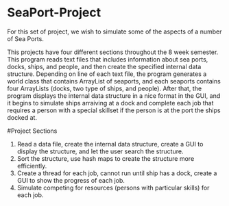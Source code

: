 # SeaPort-Project
For this set of project, we wish to simulate some of the aspects of a number of Sea Ports.

This projects have four different sections throughout the 8 week semester. This program reads text files that includes information about sea ports, docks, ships, and people, and then create the specified internal data structure. Depending on line of each text file, the program generates a world class that contains ArrayList of seaports, and each seaports contains four ArrayLists (docks, two type of ships, and people). After that, the program displays the internal data structure in a nice format in the GUI, and it begins to simulate ships arraiving at a dock and complete each job that requires a person with a special skillset if the person is at the port the ships docked at.

#Project Sections
1. Read a data file, create the internal data structure, create a GUI to display the structure, and let the user search the structure.
2. Sort the structure, use hash maps to create the structure more efficiently.
3. Create a thread for each job, cannot run until ship has a dock, create a GUI to show the progress of each job.
4. Simulate competing for resources (persons with particular skills) for each job.

